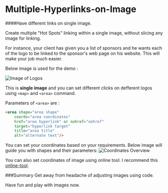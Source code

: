 # Multiple-Hyperlinks-on-Image
####Have different links on single image.

Create multiple "Hot Spots" linking within a single image, without slicing any image for linking.

For instance, your client has given you a list of sponsors and he wants each of the logo to be linked to the sponsor's web page on his website. This will make your job much easier.

Below image is used for the demo :

![Image of Logos](https://raw.githubusercontent.com/imrohan22/Multiple-Hyperlinks-on-Image/master/images/logos.jpg)

This is **single image** and you can set different clicks on defferent logos using `<map>` and `<area>` command.

Parameters of `<area>` are :
```HTML
<area shape="area shape"
    coords="area coordinates"
    href="area hyperlink" or nohref="nohref"
    target="hyperlink target"
    title="area title"
    alt="alternate text"/>
```

You can set your coordinates based on your requirements.
Below image will guide you with shapes and their parameters:
![Coordinates Overview](https://raw.githubusercontent.com/imrohan22/Multiple-Hyperlinks-on-Image/master/images/coords-overviews.jpg)

You can also set coordinates of image using online tool.
I recommend this [online-tool](https://www.image-maps.com/).


###Summary
Get away from headache of adjusting images using code.

Have fun and play with images now.